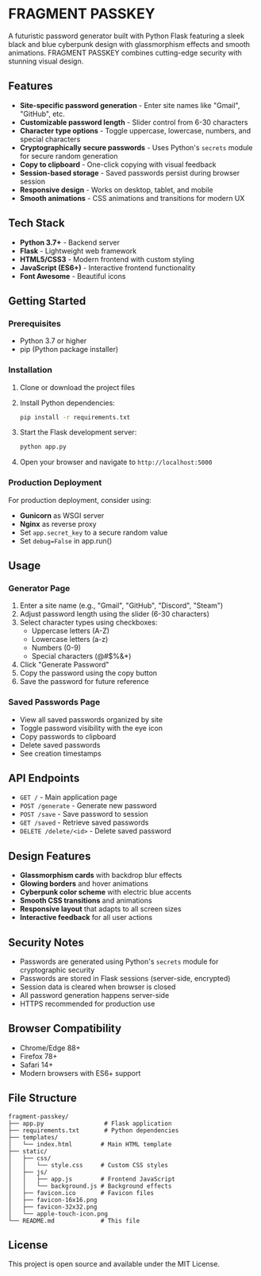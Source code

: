 # FRAGMENT PASSKEY

A futuristic password generator built with Python Flask featuring a sleek black and blue cyberpunk design with glassmorphism effects and smooth animations. FRAGMENT PASSKEY combines cutting-edge security with stunning visual design.

## Features

- **Site-specific password generation** - Enter site names like "Gmail", "GitHub", etc.
- **Customizable password length** - Slider control from 6-30 characters
- **Character type options** - Toggle uppercase, lowercase, numbers, and special characters
- **Cryptographically secure passwords** - Uses Python's `secrets` module for secure random generation
- **Copy to clipboard** - One-click copying with visual feedback
- **Session-based storage** - Saved passwords persist during browser session
- **Responsive design** - Works on desktop, tablet, and mobile
- **Smooth animations** - CSS animations and transitions for modern UX

## Tech Stack

- **Python 3.7+** - Backend server
- **Flask** - Lightweight web framework
- **HTML5/CSS3** - Modern frontend with custom styling
- **JavaScript (ES6+)** - Interactive frontend functionality
- **Font Awesome** - Beautiful icons

## Getting Started

### Prerequisites

- Python 3.7 or higher
- pip (Python package installer)

### Installation

1. Clone or download the project files
2. Install Python dependencies:
   ```bash
   pip install -r requirements.txt
   ```

3. Start the Flask development server:
   ```bash
   python app.py
   ```

4. Open your browser and navigate to `http://localhost:5000`

### Production Deployment

For production deployment, consider using:
- **Gunicorn** as WSGI server
- **Nginx** as reverse proxy
- Set `app.secret_key` to a secure random value
- Set `debug=False` in app.run()

## Usage

### Generator Page
1. Enter a site name (e.g., "Gmail", "GitHub", "Discord", "Steam")
2. Adjust password length using the slider (6-30 characters)
3. Select character types using checkboxes:
   - Uppercase letters (A-Z)
   - Lowercase letters (a-z)
   - Numbers (0-9)
   - Special characters (@#$%&*)
4. Click "Generate Password"
5. Copy the password using the copy button
6. Save the password for future reference

### Saved Passwords Page
- View all saved passwords organized by site
- Toggle password visibility with the eye icon
- Copy passwords to clipboard
- Delete saved passwords
- See creation timestamps

## API Endpoints

- `GET /` - Main application page
- `POST /generate` - Generate new password
- `POST /save` - Save password to session
- `GET /saved` - Retrieve saved passwords
- `DELETE /delete/<id>` - Delete saved password

## Design Features

- **Glassmorphism cards** with backdrop blur effects
- **Glowing borders** and hover animations
- **Cyberpunk color scheme** with electric blue accents
- **Smooth CSS transitions** and animations
- **Responsive layout** that adapts to all screen sizes
- **Interactive feedback** for all user actions

## Security Notes

- Passwords are generated using Python's `secrets` module for cryptographic security
- Passwords are stored in Flask sessions (server-side, encrypted)
- Session data is cleared when browser is closed
- All password generation happens server-side
- HTTPS recommended for production use

## Browser Compatibility

- Chrome/Edge 88+
- Firefox 78+
- Safari 14+
- Modern browsers with ES6+ support

## File Structure

```
fragment-passkey/
├── app.py                 # Flask application
├── requirements.txt       # Python dependencies
├── templates/
│   └── index.html        # Main HTML template
├── static/
│   ├── css/
│   │   └── style.css     # Custom CSS styles
│   ├── js/
│   │   ├── app.js        # Frontend JavaScript
│   │   └── background.js # Background effects
│   ├── favicon.ico       # Favicon files
│   ├── favicon-16x16.png
│   ├── favicon-32x32.png
│   └── apple-touch-icon.png
└── README.md             # This file
```

## License

This project is open source and available under the MIT License.
